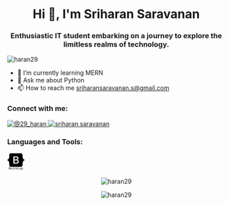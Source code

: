 <!DOCTYPE html>
<html lang="en">

<head>
  <meta charset="UTF-8">
  <meta name="viewport" content="width=device-width, initial-scale=1.0">
  <title>Sriharan Saravanan</title>
</head>

<body>

  <h1 align="center">Hi 👋, I'm Sriharan Saravanan</h1>
  <h3 align="center">Enthusiastic IT student embarking on a journey to explore the limitless realms of technology.</h3>

  <p align="left"> 
    <img src="https://komarev.com/ghpvc/?username=haran29&label=Profile%20views&color=0e75b6&style=flat" alt="haran29" /> 
  </p>

  <ul>
    <li>🌱 I’m currently learning MERN</li>
    <li>💬 Ask me about Python</li>
    <li>📫 How to reach me <a href="mailto:sriharansaravanan.s@gmail.com">sriharansaravanan.s@gmail.com</a></li>
  </ul>

  <h3 align="left">Connect with me:</h3>
  <p align="left">
    <a href="https://twitter.com/@29_haran" target="blank">
      <img src="https://raw.githubusercontent.com/rahuldkjain/github-profile-readme-generator/master/src/images/icons/Social/twitter.svg" alt="@29_haran" height="30" width="40" />
    </a>
    <a href="https://linkedin.com/in/sriharan-saravanan" target="blank">
      <img src="https://raw.githubusercontent.com/rahuldkjain/github-profile-readme-generator/master/src/images/icons/Social/linked-in-alt.svg" alt="sriharan saravanan" height="30" width="40" />
    </a>
  </p>

  <h3 align="left">Languages and Tools:</h3>
  <p align="left">
    <img src="https://raw.githubusercontent.com/devicons/devicon/master/icons/bootstrap/bootstrap-plain-wordmark.svg" alt="bootstrap" width="40" height="40"/>
    <!-- Add more icons and tools as needed -->
  </p>

  <p align="center">
    <img src="https://github-readme-stats.vercel.app/api/top-langs?username=haran29&show_icons=true&locale=en&layout=compact" alt="haran29" />
  </p>

  <p align="center">
    <img src="https://github-readme-streak-stats.herokuapp.com/?user=haran29&" alt="haran29" />
  </p>

</body>

</html>
